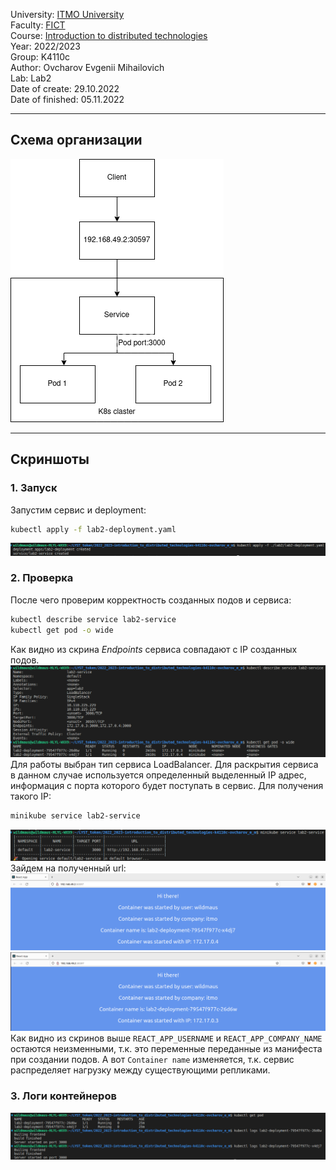 University: [ITMO University](https://itmo.ru/ru/)    
Faculty: [FICT](https://fict.itmo.ru)    
Course: [Introduction to distributed technologies](https://github.com/itmo-ict-faculty/introduction-to-distributed-technologies)    
Year: 2022/2023    
Group: K4110c    
Author: Ovcharov Evgenii Mihailovich    
Lab: Lab2    
Date of create: 29.10.2022    
Date of finished: 05.11.2022    
___
## Схема организации
![scheme](./images/scheme.png)    
___
## Скриншоты
### 1. Запуск
Запустим сервис и deployment:
```bash
kubectl apply -f lab2-deployment.yaml
```
![deploy](./images/deploy.png)
### 2. Проверка
После чего проверим корректность созданных подов и сервиса:
```bash
kubectl describe service lab2-service
kubectl get pod -o wide
```
Как видно из скрина _Endpoints_ сервиса совпадают с IP созданных подов.    
![endpoints](./images/endpoints.png)    
Для работы выбран тип сервиса LoadBalancer. Для раскрытия сервиса в данном случае используется определенный выделенный IP адрес, информация с порта которого будет поступать в сервис. Для получения такого IP:
```bash
minikube service lab2-service
```
![IP](./images/ip.png)    
Зайдем на полученный url:    
![res1](./images/res1.png)    
![res2](./images/res2.png)    
Как видно из скринов выше `REACT_APP_USERNAME` и `REACT_APP_COMPANY_NAME` остаются неизменными, т.к. это переменные переданные из манифеста при создании подов. А вот `Container name` изменяется, т.к. сервис распределяет нагрузку между существующими репликами. 
### 3. Логи контейнеров
![logs](./images/logs.png)
